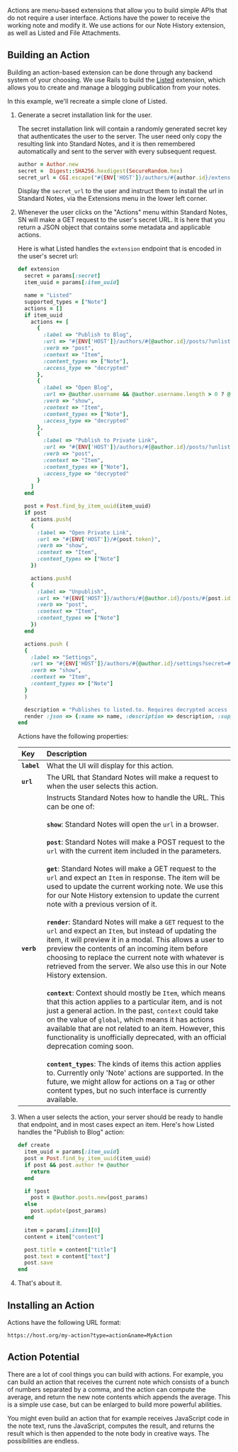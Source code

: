 Actions are menu-based extensions that allow you to build simple APIs that do not require a user interface. Actions have the power to receive the working note and modify it. We use actions for our Note History extension, as well as Listed and File Attachments.

## Building an Action

Building an action-based extension can be done through any backend system of your choosing. We use Rails to build the [Listed](https://github.com/standardnotes/listed) extension, which allows you to create and manage a blogging publication from your notes.

In this example, we'll recreate a simple clone of Listed.

1. Generate a secret installation link for the user.

    The secret installation link will contain a randomly generated secret key that authenticates the user to the server. The user need only copy the resulting link into Standard Notes, and it is then remembered automatically and sent to the server with every subsequent request.

    ``` ruby
    author = Author.new
    secret =  Digest::SHA256.hexdigest(SecureRandom.hex)
    secret_url = CGI.escape("#{ENV['HOST']}/authors/#{author.id}/extension/?secret=#{secret}&type=sn")
    ```

    Display the `secret_url` to the user and instruct them to install the url in Standard Notes, via the Extensions menu in the lower left corner.

1. Whenever the user clicks on the "Actions" menu within Standard Notes, SN will make a GET request to the user's secret URL. It is here that you return a JSON object that contains some metadata and applicable actions.

    Here is what Listed handles the `extension` endpoint that is encoded in the user's secret url:

    ``` ruby
    def extension
      secret = params[:secret]
      item_uuid = params[:item_uuid]

      name = "Listed"
      supported_types = ["Note"]
      actions = []
      if item_uuid
        actions += [
          {
            :label => "Publish to Blog",
            :url => "#{ENV['HOST']}/authors/#{@author.id}/posts/?unlisted=false&secret=#{secret}&item_uuid=#{item_uuid}",
            :verb => "post",
            :context => "Item",
            :content_types => ["Note"],
            :access_type => "decrypted"
          },
          {
            :label => "Open Blog",
            :url => @author.username && @author.username.length > 0 ? @author.url : "#{ENV['HOST']}/authors/#{@author.id}",
            :verb => "show",
            :context => "Item",
            :content_types => ["Note"],
            :access_type => "decrypted"
          },
          {
            :label => "Publish to Private Link",
            :url => "#{ENV['HOST']}/authors/#{@author.id}/posts/?unlisted=true&secret=#{secret}&item_uuid=#{item_uuid}",
            :verb => "post",
            :context => "Item",
            :content_types => ["Note"],
            :access_type => "decrypted"
          }
        ]
      end

      post = Post.find_by_item_uuid(item_uuid)
      if post
        actions.push(
        {
          :label => "Open Private Link",
          :url => "#{ENV['HOST']}/#{post.token}",
          :verb => "show",
          :context => "Item",
          :content_types => ["Note"]
        })

        actions.push(
        {
          :label => "Unpublish",
          :url => "#{ENV['HOST']}/authors/#{@author.id}/posts/#{post.id}/unpublish?secret=#{secret}",
          :verb => "post",
          :context => "Item",
          :content_types => ["Note"]
        })
      end

      actions.push (
      {
        :label => "Settings",
        :url => "#{ENV['HOST']}/authors/#{@author.id}/settings?secret=#{secret}",
        :verb => "show",
        :context => "Item",
        :content_types => ["Note"]
      }
      )

      description = "Publishes to listed.to. Requires decrypted access to publishing note."
      render :json => {:name => name, :description => description, :supported_types => supported_types, :actions => actions}
    end
    ```

    Actions have the following properties:

    | Key | Description |
    | :--- | :--- |
    | **`label`** | What the UI will display for this action. |
    | **`url`** | The URL that Standard Notes will make a request to when the user selects this action. |
    | **`verb`** | Instructs Standard Notes how to handle the URL. This can be one of: <br/> <br>**`show`**: Standard Notes will open the `url` in a browser.</br> <br> **`post`**: Standard Notes will make a POST request to the `url` with the current item included in the parameters.</br><br>**`get`**: Standard Notes will make a GET request to the `url` and expect an `Item` in response. The item will be used to update the current working note. We use this for our Note History extension to update the current note with a previous version of it.</br><br>**`render`**: Standard Notes will make a `GET` request to the `url` and expect an `Item`, but instead of updating the item, it will preview it in a modal. This allows a user to preview the contents of an incoming item before choosing to replace the current note with whatever is retrieved from the server. We also use this in our Note History extension.</br> <br>**`context`**: Context should mostly be `Item`, which means that this action applies to a particular item, and is not just a general action. In the past, `context` could take on the value of `global`, which means it has actions available that are not related to an item. However, this functionality is unofficially deprecated, with an official deprecation coming soon.</br> <br>**`content_types`**: The kinds of items this action applies to. Currently only 'Note' actions are supported. In the future, we might allow for actions on a `Tag` or other content types, but no such interface is currently available.</br> |

3. When a user selects the action, your server should be ready to handle that endpoint, and in most cases expect an item. Here's how Listed handles the "Publish to Blog" action:

    ``` ruby
    def create
      item_uuid = params[:item_uuid]
      post = Post.find_by_item_uuid(item_uuid)
      if post && post.author != @author
        return
      end

      if !post
        post = @author.posts.new(post_params)
      else
        post.update(post_params)
      end

      item = params[:items][0]
      content = item["content"]

      post.title = content["title"]
      post.text = content["text"]
      post.save
    end
    ```

4. That's about it.

## Installing an Action

Actions have the following URL format:

```
https://host.org/my-action?type=action&name=MyAction
```

## Action Potential

There are a lot of cool things you can build with actions. For example, you can build an action that receives the current note which consists of a bunch of numbers separated by a comma, and the action can compute the average, and return the new note contents which appends the average. This is a simple use case, but can be enlarged to build more powerful abilities.

You might even build an action that for example receives JavaScript code in the note text, runs the JavaScript, computes the result, and returns the result which is then appended to the note body in creative ways. The possibilities are endless.
